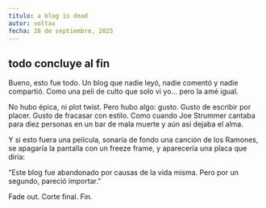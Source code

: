 ```yaml
---
titulo: a blog is dead
autor: voltax
fecha: 28 de septiembre, 2025
---
```


## todo concluye al fin
Bueno, esto fue todo.
Un blog que nadie leyó, nadie comentó y nadie compartió.
Como una peli de culto que solo vi yo… pero la amé igual.

No hubo épica, ni plot twist. Pero hubo algo: gusto.
Gusto de escribir por placer. Gusto de fracasar con estilo.
Como cuando Joe Strummer cantaba para diez personas en un bar de mala muerte y aún así dejaba el alma.

Y si esto fuera una película, sonaría de fondo una canción de los Ramones, se apagaría la pantalla con un freeze frame, y aparecería una placa que diría:

“Este blog fue abandonado por causas de la vida misma.
Pero por un segundo, pareció importar.”

Fade out.
Corte final.
Fin.